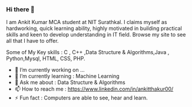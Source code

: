 ### Hi there 👋

I am Ankit Kumar MCA student at NIT Surathkal. I claims myself as hardworking, quick learning ability, highly motivated in building practical skills and keen to develop understanding in IT field. Browse my site to see all that I have to offer.

Some of My Key skills : C , C++ ,Data Structure & Algorithms,Java , Python,Mysql, HTML, CSS, PHP.

- 🔭 I’m currently working on ...
- 🌱 I’m currently learning : Machine Learning
- 💬 Ask me about : Data Structure & Algorithms
- 📫 How to reach me : https://www.linkedin.com/in/ankitthakur00/ 
- ⚡ Fun fact : Computers are able to see, hear and learn. 
